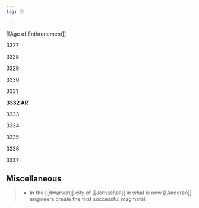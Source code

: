 ```yaml
---
tag: 🕛

---
```

[[Age of Enthronement]]


3327

3328

3329

3330

3331

**3332 AR**

3333

3334

3335

3336

3337



## Miscellaneous

>  - In the [[dwarven]] city of [[Jernashall]] in what is now [[Andoran]], engineers create the first successful magmafall.






